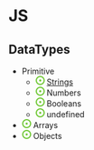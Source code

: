 # JS
## DataTypes
- Primitive
    - ![](../../-/1.png) [Strings](../string/README.md)
    - ![](../../-/1.png) Numbers
    - ![](../../-/1.png) Booleans
    - ![](../../-/1.png) undefined
- ![](../../-/1.png) Arrays
- ![](../../-/1.png) Objects

